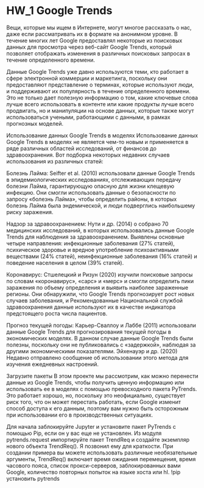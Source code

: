 # HW_1 Google Trends
Вещи, которые мы ищем в Интернете, могут многое рассказать о нас, даже если рассматривать их в формате на анонимном уровне. В течение многих лет Google предоставлял некоторые из поисковых данных для просмотра через веб-сайт Google Trends, который позволяет отображать изменения в различных поисковых запросах в течение определенного времени.

Данные Google Trends уже давно используются теми, кто работает в сфере электронной коммерции и маркетинга, поскольку они предоставляют представление о терминах, которые используют люди, и поддерживают их популярность в течение определенного времени. Это не только дает полезную информацию о том, какие ключевые слова лучше всего использовать в контенте или какие продукты лучше всего продвигать, но и манипуляции на основе данных, которые также могут использоваться учеными, работающими с данными, в рамках прогнозных моделей.

Использование данных Google Trends в моделях Использование данных Google Trends в моделях не является чем-то новым и применяется в ряде различных областей исследований, от финансов до здравоохранения. Вот подборка некоторых недавних случаев использования из различных статей:

Болезнь Лайма: Seifter et al. (2010) использовали данные Google Trends в эпидемиологических исследованиях, отслеживающих передачу болезни Лайма, гарантирующую опасную для жизни клещевую инфекцию. Они смогли использовать данные о безопасности по запросу «болезнь Лайма», чтобы определить районы, в которых болезнь Лайма была эндемической, и люди подверглись наибольшему риску заражения.

Надзор за здравоохранением: Нути и др. (2014) о собрано 70 медицинских исследований, в которых использовались данные Google Trends для наблюдения за здравоохранением. Выявлены основные четыре направления: инфекционные заболевания (27% статей), психическое здоровье и вредное употребление психоактивными веществами (24% статей), неинфекционные заболевания (16% статей) и поведение населения в целом (39% статей).

Коронавирус: Стшелецкий и Ризун (2020) изучили поисковые запросы по словам «коронавирус», «сарс» и «мерс» и смогли определить пики заражения по объему определения и выявить наиболее зараженные регионы. Они обнаружили, что Google Trends прогнозирует рост новых случаев заболевания, и Рекомендованные Национальной службой здравоохранения данные используют их в качестве индикатора предстоящего роста числа пациентов.

Прогноз текущей погоды: Карьер-Сваллоу и Лаббе (2011) использовали данные Google Trends для прогнозирования текущей погоды в экономических моделях. В данном случае данные Google Trends были полезны, поскольку они не публиковались с «задержкой», наблюдая за другими экономическими показателями. Эйхенауэр и др. (2020) Недавно отправлено сообщение об использовании этого метода для изучения ежедневных настроений.

Загрузите пакеты В этом проекте мы рассмотрим, как можно перенести данные из Google Trends, чтобы получить ценную информацию или использовать ее в моделях с помощью превосходного пакета PyTrends. Это работает хорошо, но, поскольку это неофициально, существует риск того, что он может перестать работать, если Google изменит способ доступа к его данным, поэтому вам нужно быть осторожным при использовании его в производственных ситуациях.

Для начала заблокируйте Jupyter и установите пакет PyTrends с помощью Pip, если он у вас еще не установлен. Из модуля pytrends.request импортируйте пакет TrendReq и создайте экземпляр нового объекта TrendReq(). Я позвонил ему для краткости. При создании примера вы можете использовать различные необязательные аргументы, TrendReq() включает время ожидания перемещения, время часового пояса, список прокси-серверов, заблокированных вами Google, количество повторных попыток на языке хоста или hl. !pip установить pytrends
